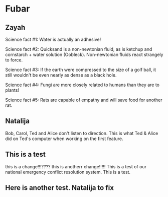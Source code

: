 # Fubar

## Zayah

Science fact #1: Water is actually an adhesive!

Science fact #2: Quicksand is a non-newtonian fluid, as is ketchup and cornstarch + water solution (Oobleck).  Non-newtonian fluids react strangely to force.

Science fact #3: If the earth were compressed to the size of a golf ball, it still wouldn't be even nearly as dense as a black hole.

Science fact #4: Fungi are more closely related to humans than they are to plants!

Science fact #5: Rats are capable of empathy and will save food for another rat.

## Natalija

Bob, Carol, Ted and Alice don't listen to direction.
This is what Ted & Alice did on Ted's computer when working on the first feature.

## This is a test

this is a change!!!????
this is anotherr change!!!!!
This is a test of our national emergency conflict resolution system. This is a test.

## Here is another test. Natalija to fix